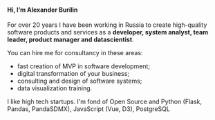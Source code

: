#### Hi, I’m Alexander Burilin ####

For over 20 years I have been working in Russia to create high-quality software products and services 
as a **developer, system analyst, team leader, product manager and datascientist**.

You can hire me for consultancy in these areas:
- fast creation of MVP in software development;
- digital transformation of your business;
- consulting and design of software systems;
- data visualization training.

I like high tech startups.
I'm fond of Open Source and Python (Flask, Pandas, PandaSDMX), JavaScript (Vue, D3), PostgreSQL
